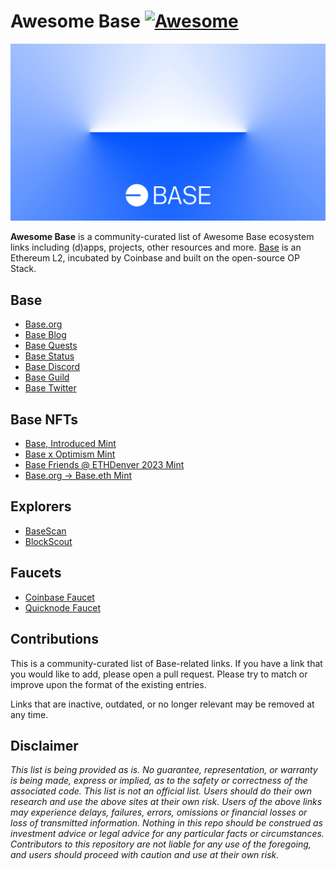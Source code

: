 # Awesome Base [![Awesome](https://awesome.re/badge.svg)](https://awesome.re)

![Base](logo.webp)

**Awesome Base** is a community-curated list of Awesome Base ecosystem links including (d)apps,
projects, other resources and more. [Base](https://base.org/) is an Ethereum L2,
incubated by Coinbase and built on the open-source OP Stack.

## Base

+ [Base.org](https://base.org/)
+ [Base Blog](https://base.mirror.xyz/)
+ [Base Quests](https://quests.base.org/)
+ [Base Status](https://status.base.org/)
+ [Base Discord](https://base.org/discord)
+ [Base Guild](https://guild.xyz/buildonbase)
+ [Base Twitter](https://twitter.com/buildonbase)

## Base NFTs

+ [Base, Introduced Mint](http://mint.base.org/)
+ [Base x Optimism Mint](https://base.mirror.xyz/H_KPwV31M7OJT-THUnU7wYjOF16Sy7aWvaEr5cgHi8I)
+ [Base Friends @ ETHDenver 2023 Mint](https://base.mirror.xyz/nft/0x0856c0E5DDCfC71Ad07D765ddCabAc0eac5b283a/0)
+ [Base.org → Base.eth Mint](https://zora.co/collections/0x554f3b93d82ce2435206f3ad8ac4154d056cd18e)

## Explorers

+ [BaseScan](https://goerli.basescan.org/)
+ [BlockScout](https://base-goerli.blockscout.com/)

## Faucets

+ [Coinbase Faucet](https://coinbase.com/faucets/base-ethereum-goerli-faucet)
+ [Quicknode Faucet](https://faucet.quicknode.com/drip)

## Contributions

This is a community-curated list of Base-related links. If you have a link that
you would like to add, please open a pull request. Please try to match or
improve upon the format of the existing entries.

Links that are inactive, outdated, or no longer relevant may be removed at
any time.

## Disclaimer

_This list is being provided as is. No guarantee, representation, or warranty is
being made, express or implied, as to the safety or correctness of the
associated code. This list is not an official list. Users should do their own
research and use the above sites at their own risk. Users of the above links may
experience delays, failures, errors, omissions or financial losses or loss of
transmitted information. Nothing in this repo should be construed as investment
advice or legal advice for any particular facts or circumstances. Contributors
to this repository are not liable for any use of the foregoing, and users should
proceed with caution and use at their own risk._
